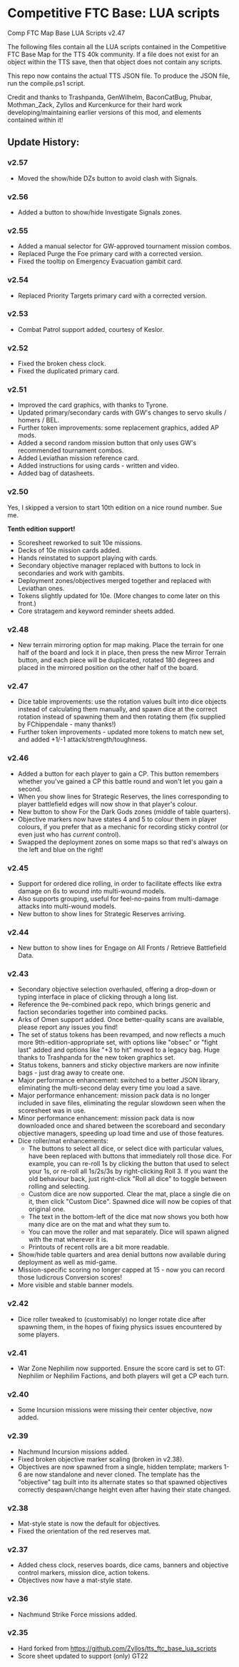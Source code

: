 # Competitive FTC Base: LUA scripts
Comp FTC Map Base LUA Scripts v2.47

The following files contain all the LUA scripts contained in the Competitive FTC Base Map for the TTS 40k community. If a file does not exist for an object within the TTS save, then that object does not contain any scripts.

This repo now contains the actual TTS JSON file. To produce the JSON file, run the compile.ps1 script.

Credit and thanks to Trashpanda, GenWilhelm, BaconCatBug, Phubar, Mothman_Zack, Zyllos and Kurcenkurce for their hard work developing/maintaining earlier versions of this mod, and elements contained within it!

## Update History:

### v2.57

* Moved the show/hide DZs button to avoid clash with Signals.

### v2.56

* Added a button to show/hide Investigate Signals zones.

### v2.55

* Added a manual selector for GW-approved tournament mission combos.
* Replaced Purge the Foe primary card with a corrected version.
* Fixed the tooltip on Emergency Evacuation gambit card.

### v2.54

* Replaced Priority Targets primary card with a corrected version.

### v2.53

* Combat Patrol support added, courtesy of Keslor.

### v2.52

* Fixed the broken chess clock.
* Fixed the duplicated primary card.

### v2.51

* Improved the card graphics, with thanks to Tyrone.
* Updated primary/secondary cards with GW's changes to servo skulls / homers / BEL.
* Further token improvements: some replacement graphics, added AP mods.
* Added a second random mission button that only uses GW's recommended tournament combos.
* Added Leviathan mission reference card.
* Added instructions for using cards - written and video.
* Added bag of datasheets.

### v2.50

Yes, I skipped a version to start 10th edition on a nice round number. Sue me.

**Tenth edition support!**
* Scoresheet reworked to suit 10e missions.
* Decks of 10e mission cards added.
* Hands reinstated to support playing with cards.
* Secondary objective manager replaced with buttons to lock in secondaries and work with gambits.
* Deployment zones/objectives merged together and replaced with Leviathan ones.
* Tokens slightly updated for 10e. (More changes to come later on this front.)
* Core stratagem and keyword reminder sheets added.

### v2.48

* New terrain mirroring option for map making. Place the terrain for one half of the board and lock it in place, then press the new Mirror Terrain button, and each piece will be duplicated, rotated 180 degrees and placed in the mirrored position on the other half of the board.

### v2.47

* Dice table improvements: use the rotation values built into dice objects instead of calculating them manually, and spawn dice at the correct rotation instead of spawning them and then rotating them (fix supplied by FChippendale - many thanks!)
* Further token improvements - updated more tokens to match new set, and added +1/-1 attack/strength/toughness.

### v2.46

* Added a button for each player to gain a CP. This button remembers whether you've gained a CP this battle round and won't let you gain a second.
* When you show lines for Strategic Reserves, the lines corresponding to player battlefield edges will now show in that player's colour.
* New button to show For the Dark Gods zones (middle of table quarters).
* Objective markers now have states 4 and 5 to colour them in player colours, if you prefer that as a mechanic for recording sticky control (or even just who has _current_ control).
* Swapped the deployment zones on some maps so that red's always on the left and blue on the right!

### v2.45

* Support for ordered dice rolling, in order to facilitate effects like extra damage on 6s to wound into multi-wound models.
* Also supports grouping, useful for feel-no-pains from multi-damage attacks into multi-wound models.
* New button to show lines for Strategic Reserves arriving.

### v2.44

* New button to show lines for Engage on All Fronts / Retrieve Battlefield Data.

### v2.43

* Secondary objective selection overhauled, offering a drop-down or typing interface in place of clicking through a long list.
* Reference the 9e-combined pack repo, which brings generic and faction secondaries together into combined packs.
* Arks of Omen support added. Once better-quality scans are available, please report any issues you find!
* The set of status tokens has been revamped, and now reflects a much more 9th-edition-appropriate set, with options like "obsec" or "fight last" added and options like "+3 to hit" moved to a legacy bag. Huge thanks to Trashpanda for the new token graphics set.
* Status tokens, banners and sticky objective markers are now infinite bags - just drag away to create one.
* Major performance enhancement: switched to a better JSON library, eliminating the multi-second delay every time you load a save.
* Major performance enhancement: mission pack data is no longer included in save files, eliminating the regular slowdown seen when the scoresheet was in use.
* Minor performance enhancement: mission pack data is now downloaded once and shared between the scoreboard and secondary objective managers, speeding up load time and use of those features.
* Dice roller/mat enhancements:
    * The buttons to select all dice, or select dice with particular values, have been replaced with buttons that immediately roll those dice. For example, you can re-roll 1s by clicking the button that used to select your 1s, or re-roll all 1s/2s/3s by right-clicking Roll 3. If you want the old behaviour back, just right-click "Roll all dice" to toggle between rolling and selecting.
    * Custom dice are now supported. Clear the mat, place a single die on it, then click "Custom Dice". Spawned dice will now be copies of that original one.
    * The text in the bottom-left of the dice mat now shows you both how many dice are on the mat and what they sum to.
    * You can move the roller and mat separately. Dice will spawn aligned with the mat wherever it is.
    * Printouts of recent rolls are a bit more readable.
* Show/hide table quarters and area denial buttons now available during deployment as well as mid-game.
* Mission-specific scoring no longer capped at 15 - now you can record those ludicrous Conversion scores!
* More visible and stable banner models.

### v2.42

* Dice roller tweaked to (customisably) no longer rotate dice after spawning them, in the hopes of fixing physics issues encountered by some players.

### v2.41

* War Zone Nephilim now supported. Ensure the score card is set to GT: Nephilim or Nephilim Factions, and both players will get a CP each turn.

### v2.40

* Some Incursion missions were missing their center objective, now added.

### v2.39

* Nachmund Incursion missions added.
* Fixed broken objective marker scaling (broken in v2.38).
* Objectives are now spawned from a single, hidden template; markers 1-6 are now standalone and never cloned. The template has the "objective" tag built into its alternate states so that spawned objectives correctly despawn/change height even after having their state changed.

### v2.38

* Mat-style state is now the default for objectives.
* Fixed the orientation of the red reserves mat.

### v2.37

* Added chess clock, reserves boards, dice cams, banners and objective control markers, mission dice, action tokens.
* Objectives now have a mat-style state.

### v2.36

* Nachmund Strike Force missions added.

### v2.35

* Hard forked from https://github.com/Zyllos/tts_ftc_base_lua_scripts
* Score sheet updated to support (only) GT22
